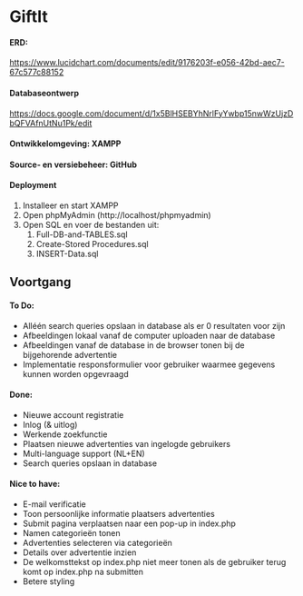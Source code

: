 # GiftIt

#### ERD:
https://www.lucidchart.com/documents/edit/9176203f-e056-42bd-aec7-67c577c88152

#### Databaseontwerp
https://docs.google.com/document/d/1x5BlHSEBYhNrlFyYwbp15nwWzUjzDbQFVAfnUtNu1Pk/edit

#### Ontwikkelomgeving: XAMPP
#### Source- en versiebeheer: GitHub
#### Deployment
1. Installeer en start XAMPP
2. Open phpMyAdmin (http://localhost/phpmyadmin)
3. Open SQL en voer de bestanden uit:
    1. Full-DB-and-TABLES.sql
    2. Create-Stored Procedures.sql
    3. INSERT-Data.sql

## Voortgang

#### To Do:
- Alléén search queries opslaan in database als er 0 resultaten voor zijn
- Afbeeldingen lokaal vanaf de computer uploaden naar de database
- Afbeeldingen vanaf de database in de browser tonen bij de bijgehorende advertentie
- Implementatie responsformulier voor gebruiker waarmee gegevens kunnen worden opgevraagd

#### Done:
- Nieuwe account registratie
- Inlog (& uitlog)
- Werkende zoekfunctie
- Plaatsen nieuwe advertenties van ingelogde gebruikers
- Multi-language support (NL+EN)
- Search queries opslaan in database

#### Nice to have:
- E-mail verificatie
- Toon persoonlijke informatie plaatsers advertenties
- Submit pagina verplaatsen naar een pop-up in index.php
- Namen categorieën tonen
- Advertenties selecteren via categorieën
- Details over advertentie inzien
- De welkomsttekst op index.php niet meer tonen als de gebruiker terug komt op index.php na submitten
- Betere styling
